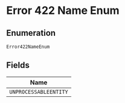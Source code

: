 
# Error 422 Name Enum

## Enumeration

`Error422NameEnum`

## Fields

| Name |
|  --- |
| `UNPROCESSABLEENTITY` |


